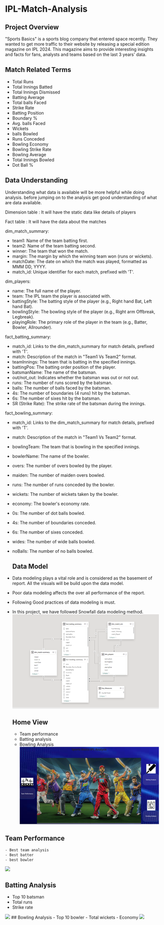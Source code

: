 # IPL-Match-Analysis

## Project Overview
"Sports Basics" is a sports blog company that entered space recently. They wanted to get more traffic to their website by releasing a special edition magazine on IPL 2024. This magazine aims to provide interesting insights and facts for fans, analysts and teams based on the last 3 years' data.

## Match Related Terms
- Total Runs
- Total Innings Batted
- Total Innings Dismissed
- Batting Average
- Total balls Faced
- Strike Rate
- Batting Position
- Boundary %
- Avg. balls Faced
- Wickets
- balls Bowled
- Runs Conceded
- Bowling Economy
- Bowling Strike Rate
- Bowling Average
- Total Innings Bowled
- Dot Ball %

## Data Understanding
Understanding what data is available will be more helpful while doing analysis. before jumping on to the analysis get good understanding of what are data available.

Dimension table : It will have the static data like details of players

Fact table : It will have the data about the matches

dim_match_summary:
- team1: Name of the team batting first.
- team2: Name of the team batting second.
- winner: The team that won the match.
- margin: The margin by which the winning team won (runs or wickets).
- matchDate: The date on which the match was played, formatted as MMM DD, YYYY.
- match_id: Unique identifier for each match, prefixed with 'T'.
  
dim_players:
- name: The full name of the player.
- team: The IPL team the player is associated with.
- battingStyle: The batting style of the player (e.g., Right hand Bat, Left hand Bat).
- bowlingStyle: The bowling style of the player (e.g., Right arm Offbreak, Legbreak).
- playingRole: The primary role of the player in the team (e.g., Batter, Bowler, Allrounder).

fact_batting_summary:
- match_id: Links to the dim_match_summary for match details, prefixed with 'T'.
- match: Description of the match in "Team1 Vs Team2" format.
- teamInnings: The team that is batting in the specified innings.
- battingPos: The batting order position of the player.
- batsmanName: The name of the batsman.
- out/not_out: Indicates whether the batsman was out or not out.
- runs: The number of runs scored by the batsman.
- balls: The number of balls faced by the batsman.
- 4s: The number of boundaries (4 runs) hit by the batsman.
- 6s: The number of sixes hit by the batsman.
- SR (Strike Rate): The strike rate of the batsman during the innings.

fact_bowling_summary:
- match_id: Links to the dim_match_summary for match details, prefixed with 'T'.
- match: Description of the match in "Team1 Vs Team2" format.
- bowlingTeam: The team that is bowling in the specified innings.
- bowlerName: The name of the bowler.
- overs: The number of overs bowled by the player.
- maiden: The number of maiden overs bowled.
- runs: The number of runs conceded by the bowler.
- wickets: The number of wickets taken by the bowler.
- economy: The bowler's economy rate.
- 0s: The number of dot balls bowled.
- 4s: The number of boundaries conceded.
- 6s: The number of sixes conceded.
- wides: The number of wide balls bowled.
- noBalls: The number of no balls bowled.

  ## Data Model
- Data modeling plays a vital role and is considered as the basement of report. All the visuals will be build upon the data model.
- Poor data modeling affects the over all performance of the report.
- Following Good practices of data modeling is must. 
- In this project, we have followed Snowfall data modeling method.
     <img src="datamodel.png" class="center">

  ## Home View
  - Team performance
  - Batting analysis
  - Bowling Analysis
    <img src="home.png" class="center">

 ## Team Performance
    - Best team analysis
    - Best batter
    - best bowler
  <img src="teamperformance.png" class="center">
      
 ##  Batting Analysis
 - Top 10 batsman
 - Total runs
 - Strike rate
  <img src="batting.png" class="center">
## Bowling Analysis
- Top 10 bowler
- Total wickets
- Economy
  <img src="bowling.png" class="center">
     
  



